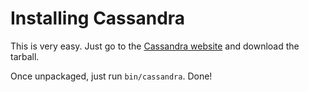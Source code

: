 # Installing Cassandra

This is very easy.
Just go to the [Cassandra website] and download the tarball.

Once unpackaged, just run `bin/cassandra`.
Done!

[Cassandra website]: http://cassandra.apache.org/download/
